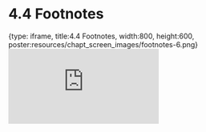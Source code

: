 # 4.4 Footnotes
 
{type: iframe, title:4.4 Footnotes, width:800, height:600, poster:resources/chapt_screen_images/footnotes-6.png}
![](https://sayumiyork.github.io/c-moor-ottr-generic/footnotes-6.html)
 

 
